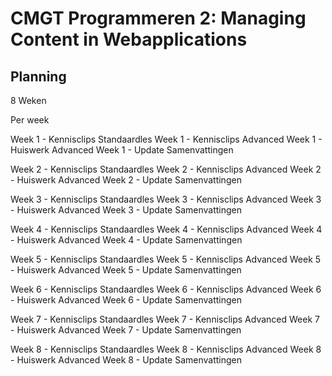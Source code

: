 # CMGT Programmeren 2: Managing Content in Webapplications


## Planning

8 Weken

Per week

Week 1 - Kennisclips Standaardles
Week 1 - Kennisclips Advanced
Week 1 - Huiswerk Advanced
Week 1 - Update Samenvattingen

Week 2 - Kennisclips Standaardles
Week 2 - Kennisclips Advanced
Week 2 - Huiswerk Advanced
Week 2 - Update Samenvattingen

Week 3 - Kennisclips Standaardles
Week 3 - Kennisclips Advanced
Week 3 - Huiswerk Advanced
Week 3 - Update Samenvattingen

Week 4 - Kennisclips Standaardles
Week 4 - Kennisclips Advanced
Week 4 - Huiswerk Advanced
Week 4 - Update Samenvattingen

Week 5 - Kennisclips Standaardles
Week 5 - Kennisclips Advanced
Week 5 - Huiswerk Advanced
Week 5 - Update Samenvattingen

Week 6 - Kennisclips Standaardles
Week 6 - Kennisclips Advanced
Week 6 - Huiswerk Advanced
Week 6 - Update Samenvattingen

Week 7 - Kennisclips Standaardles
Week 7 - Kennisclips Advanced
Week 7 - Huiswerk Advanced
Week 7 - Update Samenvattingen

Week 8 - Kennisclips Standaardles
Week 8 - Kennisclips Advanced
Week 8 - Huiswerk Advanced
Week 8 - Update Samenvattingen